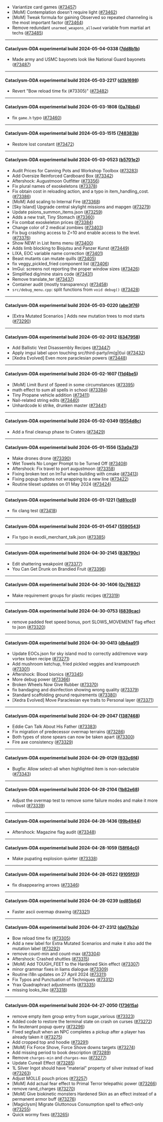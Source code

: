 * Variantize card games ([#73457](https://github.com/CleverRaven/Cataclysm-DDA/pull/73457))
* [MoM] Contemplation doesn't require light ([#73462](https://github.com/CleverRaven/Cataclysm-DDA/pull/73462))
* [MoM] Tweak formula for gaining Observed so repeated channeling is the most important factor ([#73464](https://github.com/CleverRaven/Cataclysm-DDA/pull/73464))
* Remove redundant `unarmed_weapons_allowed` variable from martial art techs ([#73485](https://github.com/CleverRaven/Cataclysm-DDA/pull/73485))

---

#### Cataclysm-DDA experimental build 2024-05-04-0338 ([7dd8b1b](https://github.com/CleverRaven/Cataclysm-DDA/releases/tag/cdda-experimental-2024-05-04-0338))

* Made army and USMC bayonets look like National Guard bayonets ([#73487](https://github.com/CleverRaven/Cataclysm-DDA/pull/73487))

---

#### Cataclysm-DDA experimental build 2024-05-03-2217 ([d3b1698](https://github.com/CleverRaven/Cataclysm-DDA/releases/tag/cdda-experimental-2024-05-03-2217))

* Revert "Bow reload time fix (#73305)" ([#73482](https://github.com/CleverRaven/Cataclysm-DDA/pull/73482))

---

#### Cataclysm-DDA experimental build 2024-05-03-1808 ([0a74bb4](https://github.com/CleverRaven/Cataclysm-DDA/releases/tag/cdda-experimental-2024-05-03-1808))

* fix `game.h` typo ([#73460](https://github.com/CleverRaven/Cataclysm-DDA/pull/73460))

---

#### Cataclysm-DDA experimental build 2024-05-03-1515 ([748383b](https://github.com/CleverRaven/Cataclysm-DDA/releases/tag/cdda-experimental-2024-05-03-1515))

* Restore lost constant ([#73472](https://github.com/CleverRaven/Cataclysm-DDA/pull/73472))

---

#### Cataclysm-DDA experimental build 2024-05-03-0523 ([b5701e2](https://github.com/CleverRaven/Cataclysm-DDA/releases/tag/cdda-experimental-2024-05-03-0523))

* Audit Prices for Canning Pots and Workshop Toolbox ([#73283](https://github.com/CleverRaven/Cataclysm-DDA/pull/73283))
* Add Oversize Reinforced Cardboard Box ([#73342](https://github.com/CleverRaven/Cataclysm-DDA/pull/73342))
* Aftershock: Augustmoon Outfitter ([#73356](https://github.com/CleverRaven/Cataclysm-DDA/pull/73356))
* Fix plural names of exoskeletons ([#73378](https://github.com/CleverRaven/Cataclysm-DDA/pull/73378))
* Fix obtain cost in reloading action, and a typo in item_handling_cost. ([#73386](https://github.com/CleverRaven/Cataclysm-DDA/pull/73386))
* [MoM] Add scaling to Internal Fire ([#73368](https://github.com/CleverRaven/Cataclysm-DDA/pull/73368))
* [Sky Island] Upgrade central skylight missions and mapgen ([#73279](https://github.com/CleverRaven/Cataclysm-DDA/pull/73279))
* Update psions_summon_items.json ([#73259](https://github.com/CleverRaven/Cataclysm-DDA/pull/73259))
* Adds a new trait, Tiny Stomach ([#73360](https://github.com/CleverRaven/Cataclysm-DDA/pull/73360))
* Fix combat exoskeleton prices ([#73384](https://github.com/CleverRaven/Cataclysm-DDA/pull/73384))
* Change color of 2 medical zombies ([#73403](https://github.com/CleverRaven/Cataclysm-DDA/pull/73403))
* Fix bug crashing access to Z=10 and enable access to the level. ([#73376](https://github.com/CleverRaven/Cataclysm-DDA/pull/73376))
* Show NEW! in List Items menu ([#73400](https://github.com/CleverRaven/Cataclysm-DDA/pull/73400))
* Adds limb blocking to Biojutsu and Panzer Kunst ([#73449](https://github.com/CleverRaven/Cataclysm-DDA/pull/73449))
* LIXA, EOC variable name correction ([#73401](https://github.com/CleverRaven/Cataclysm-DDA/pull/73401))
* Beast mutants can mutate quills ([#73405](https://github.com/CleverRaven/Cataclysm-DDA/pull/73405))
* fix veggy_pickled_fried component list ([#73406](https://github.com/CleverRaven/Cataclysm-DDA/pull/73406))
* ImGui: screens not reporting the proper window sizes ([#73426](https://github.com/CleverRaven/Cataclysm-DDA/pull/73426))
* Simplified dig/mine stairs code ([#73431](https://github.com/CleverRaven/Cataclysm-DDA/pull/73431))
* Remove translate_ter ([#73437](https://github.com/CleverRaven/Cataclysm-DDA/pull/73437))
* Container audit (mostly transparency) ([#73458](https://github.com/CleverRaven/Cataclysm-DDA/pull/73458))
* `src/debug_menu.cpp`: split functions from `void debug()` ([#73428](https://github.com/CleverRaven/Cataclysm-DDA/pull/73428))

---

#### Cataclysm-DDA experimental build 2024-05-03-0220 ([abe3f76](https://github.com/CleverRaven/Cataclysm-DDA/releases/tag/cdda-experimental-2024-05-03-0220))

* [Extra Mutated Scenarios ] Adds new mutation trees to mod starts  ([#73290](https://github.com/CleverRaven/Cataclysm-DDA/pull/73290))

---

#### Cataclysm-DDA experimental build 2024-05-02-2012 ([6347958](https://github.com/CleverRaven/Cataclysm-DDA/releases/tag/cdda-experimental-2024-05-02-2012))

* Add Ballistic Vest Disassembly Recipes ([#73447](https://github.com/CleverRaven/Cataclysm-DDA/pull/73447))
* Apply imgui label upon touching src/third-party/im(g|t)ui ([#73432](https://github.com/CleverRaven/Cataclysm-DDA/pull/73432))
* [Xedra Evolved] Even more paraclesian powers ([#73448](https://github.com/CleverRaven/Cataclysm-DDA/pull/73448))

---

#### Cataclysm-DDA experimental build 2024-05-02-1607 ([11d4be5](https://github.com/CleverRaven/Cataclysm-DDA/releases/tag/cdda-experimental-2024-05-02-1607))

* [MoM] Limit Burst of Speed in some circumstances ([#73395](https://github.com/CleverRaven/Cataclysm-DDA/pull/73395))
* math effect to sum all spells in school ([#73394](https://github.com/CleverRaven/Cataclysm-DDA/pull/73394))
* Tiny Propane vehicle addition ([#73411](https://github.com/CleverRaven/Cataclysm-DDA/pull/73411))
* Nail-related string edits ([#73440](https://github.com/CleverRaven/Cataclysm-DDA/pull/73440))
* Unhardcode ki strike, drunken master ([#73441](https://github.com/CleverRaven/Cataclysm-DDA/pull/73441))

---

#### Cataclysm-DDA experimental build 2024-05-02-0349 ([9554d8c](https://github.com/CleverRaven/Cataclysm-DDA/releases/tag/cdda-experimental-2024-05-02-0349))

* Add a final cleanup phase to Craters ([#73429](https://github.com/CleverRaven/Cataclysm-DDA/pull/73429))

---

#### Cataclysm-DDA experimental build 2024-05-01-1556 ([53a0a73](https://github.com/CleverRaven/Cataclysm-DDA/releases/tag/cdda-experimental-2024-05-01-1556))

* Make drones drone ([#73390](https://github.com/CleverRaven/Cataclysm-DDA/pull/73390))
* Wet Towels No Longer Prompt to be Turned Off ([#73408](https://github.com/CleverRaven/Cataclysm-DDA/pull/73408))
* Aftershock: Fix travel to port augustmoon ([#73358](https://github.com/CleverRaven/Cataclysm-DDA/pull/73358))
* Fixing broken text on ImTui when building with cmake ([#73413](https://github.com/CleverRaven/Cataclysm-DDA/pull/73413))
* Fixing popup buttons not wrapping to a new line ([#73422](https://github.com/CleverRaven/Cataclysm-DDA/pull/73422))
* Routine tileset updates on 01 May 2024 ([#73424](https://github.com/CleverRaven/Cataclysm-DDA/pull/73424))

---

#### Cataclysm-DDA experimental build 2024-05-01-1221 ([1d81cc0](https://github.com/CleverRaven/Cataclysm-DDA/releases/tag/cdda-experimental-2024-05-01-1221))

* fix clang test ([#73418](https://github.com/CleverRaven/Cataclysm-DDA/pull/73418))

---

#### Cataclysm-DDA experimental build 2024-05-01-0547 ([5590543](https://github.com/CleverRaven/Cataclysm-DDA/releases/tag/cdda-experimental-2024-05-01-0547))

* Fix typo in exodii_merchant_talk.json ([#73385](https://github.com/CleverRaven/Cataclysm-DDA/pull/73385))

---

#### Cataclysm-DDA experimental build 2024-04-30-2145 ([838790c](https://github.com/CleverRaven/Cataclysm-DDA/releases/tag/cdda-experimental-2024-04-30-2145))

* Edit shattering weakpoint ([#73377](https://github.com/CleverRaven/Cataclysm-DDA/pull/73377))
* You Can Get Drunk on Brandied Fruit ([#73396](https://github.com/CleverRaven/Cataclysm-DDA/pull/73396))

---

#### Cataclysm-DDA experimental build 2024-04-30-1406 ([0c76632](https://github.com/CleverRaven/Cataclysm-DDA/releases/tag/cdda-experimental-2024-04-30-1406))

* Make requirement groups for plastic recipes ([#73319](https://github.com/CleverRaven/Cataclysm-DDA/pull/73319))

---

#### Cataclysm-DDA experimental build 2024-04-30-0753 ([6839cac](https://github.com/CleverRaven/Cataclysm-DDA/releases/tag/cdda-experimental-2024-04-30-0753))

* remove padded feet speed bonus, port SLOWS_MOVEMENT flag effect to json ([#73320](https://github.com/CleverRaven/Cataclysm-DDA/pull/73320))

---

#### Cataclysm-DDA experimental build 2024-04-30-0413 ([db4aa91](https://github.com/CleverRaven/Cataclysm-DDA/releases/tag/cdda-experimental-2024-04-30-0413))

* Update EOCs.json for sky island mod to correctly add/remove warp vortex token recipe ([#73271](https://github.com/CleverRaven/Cataclysm-DDA/pull/73271))
* Add mushroom ketchup, fried pickled veggies and krampouezh ([#73301](https://github.com/CleverRaven/Cataclysm-DDA/pull/73301))
* Aftershock: Blood bionics ([#73345](https://github.com/CleverRaven/Cataclysm-DDA/pull/73345))
* More debug power ([#73366](https://github.com/CleverRaven/Cataclysm-DDA/pull/73366))
* Broken Wheels Now Give Rubber ([#73370](https://github.com/CleverRaven/Cataclysm-DDA/pull/73370))
* fix bandaging and disinfection showing wrong quality ([#73379](https://github.com/CleverRaven/Cataclysm-DDA/pull/73379))
* Standard scaffolding ground requirements ([#73380](https://github.com/CleverRaven/Cataclysm-DDA/pull/73380))
* [Xedra Evolved] Move Paraclesian eye traits to Personal layer ([#73371](https://github.com/CleverRaven/Cataclysm-DDA/pull/73371))

---

#### Cataclysm-DDA experimental build 2024-04-29-2047 ([1387468](https://github.com/CleverRaven/Cataclysm-DDA/releases/tag/cdda-experimental-2024-04-29-2047))

* Eddie Can Talk About His Father ([#73383](https://github.com/CleverRaven/Cataclysm-DDA/pull/73383))
* Fix migration of predecessor overmap terrains ([#73286](https://github.com/CleverRaven/Cataclysm-DDA/pull/73286))
* Both types of stone spears can now be taken apart ([#73300](https://github.com/CleverRaven/Cataclysm-DDA/pull/73300))
* Fire axe consistency ([#73329](https://github.com/CleverRaven/Cataclysm-DDA/pull/73329))

---

#### Cataclysm-DDA experimental build 2024-04-29-0129 ([933c6f4](https://github.com/CleverRaven/Cataclysm-DDA/releases/tag/cdda-experimental-2024-04-29-0129))

* Bugfix: Allow select-all when highlighted item is non-selectable ([#73343](https://github.com/CleverRaven/Cataclysm-DDA/pull/73343))

---

#### Cataclysm-DDA experimental build 2024-04-28-2104 ([1b82e68](https://github.com/CleverRaven/Cataclysm-DDA/releases/tag/cdda-experimental-2024-04-28-2104))

* Adjust the overmap test to remove some failure modes and make it more robust ([#73339](https://github.com/CleverRaven/Cataclysm-DDA/pull/73339))

---

#### Cataclysm-DDA experimental build 2024-04-28-1436 ([99b4944](https://github.com/CleverRaven/Cataclysm-DDA/releases/tag/cdda-experimental-2024-04-28-1436))

* Aftershock: Magazine flag audit ([#73348](https://github.com/CleverRaven/Cataclysm-DDA/pull/73348))

---

#### Cataclysm-DDA experimental build 2024-04-28-1059 ([58f64c0](https://github.com/CleverRaven/Cataclysm-DDA/releases/tag/cdda-experimental-2024-04-28-1059))

* Make pupating explosion quieter ([#73338](https://github.com/CleverRaven/Cataclysm-DDA/pull/73338))

---

#### Cataclysm-DDA experimental build 2024-04-28-0522 ([9105f03](https://github.com/CleverRaven/Cataclysm-DDA/releases/tag/cdda-experimental-2024-04-28-0522))

* fix disappearing arrows ([#73346](https://github.com/CleverRaven/Cataclysm-DDA/pull/73346))

---

#### Cataclysm-DDA experimental build 2024-04-28-0239 ([ed85b64](https://github.com/CleverRaven/Cataclysm-DDA/releases/tag/cdda-experimental-2024-04-28-0239))

* Faster ascii overmap drawing ([#73321](https://github.com/CleverRaven/Cataclysm-DDA/pull/73321))

---

#### Cataclysm-DDA experimental build 2024-04-27-2312 ([da07b2a](https://github.com/CleverRaven/Cataclysm-DDA/releases/tag/cdda-experimental-2024-04-27-2312))

* Bow reload time fix ([#73305](https://github.com/CleverRaven/Cataclysm-DDA/pull/73305))
* Add a new label for Extra Mutated Scenarios and make it also add the mutation label ([#73292](https://github.com/CleverRaven/Cataclysm-DDA/pull/73292))
* remove count-min and count-max ([#73304](https://github.com/CleverRaven/Cataclysm-DDA/pull/73304))
* Aftershock: Crashed shuttles ([#73315](https://github.com/CleverRaven/Cataclysm-DDA/pull/73315))
* [MoM] Add TOUGH_FEET to the Hardened Skin effect ([#73307](https://github.com/CleverRaven/Cataclysm-DDA/pull/73307))
* minor grammar fixes in liams dialogue ([#73309](https://github.com/CleverRaven/Cataclysm-DDA/pull/73309))
* Routine i18n updates on 27 April 2024 ([#73311](https://github.com/CleverRaven/Cataclysm-DDA/pull/73311))
* Fix Typos and Punctuation of Techniques ([#73312](https://github.com/CleverRaven/Cataclysm-DDA/pull/73312))
* Yrax Quadraphract adjustments ([#73335](https://github.com/CleverRaven/Cataclysm-DDA/pull/73335))
* missing looks_like ([#73318](https://github.com/CleverRaven/Cataclysm-DDA/pull/73318))

---

#### Cataclysm-DDA experimental build 2024-04-27-2050 ([173615a](https://github.com/CleverRaven/Cataclysm-DDA/releases/tag/cdda-experimental-2024-04-27-2050))

* remove empty item group entry from sugar_various ([#73323](https://github.com/CleverRaven/Cataclysm-DDA/pull/73323))
* Added code to restore the terminal state on crash on curses ([#73272](https://github.com/CleverRaven/Cataclysm-DDA/pull/73272))
* fix lieutenant popup query ([#73296](https://github.com/CleverRaven/Cataclysm-DDA/pull/73296))
* Fixed segfault when an NPC completes a pickup after a player has already taken it ([#73275](https://github.com/CleverRaven/Cataclysm-DDA/pull/73275))
* Add cropped top and hoodie ([#73291](https://github.com/CleverRaven/Cataclysm-DDA/pull/73291))
* [MoM] Fix Force Shove, Force Shove downs targets ([#73274](https://github.com/CleverRaven/Cataclysm-DDA/pull/73274))
* Add missing period to book description ([#73289](https://github.com/CleverRaven/Cataclysm-DDA/pull/73289))
* Remove `charges-min` and `charges-max` ([#73277](https://github.com/CleverRaven/Cataclysm-DDA/pull/73277))
* Update Cureall Effect ([#73285](https://github.com/CleverRaven/Cataclysm-DDA/pull/73285))
* 1L Silver Ingot should have "material" property of silver instead of lead ([#73263](https://github.com/CleverRaven/Cataclysm-DDA/pull/73263))
* Adjust MOLLE pouch prices ([#73257](https://github.com/CleverRaven/Cataclysm-DDA/pull/73257))
* [MoM] Add actual fear effect to Primal Terror telepathic power ([#73266](https://github.com/CleverRaven/Cataclysm-DDA/pull/73266))
* remove rand_charges ([#73270](https://github.com/CleverRaven/Cataclysm-DDA/pull/73270))
* [MoM] Give biokinetic monsters Hardened Skin as an effect instead of a permanent armor buff ([#73276](https://github.com/CleverRaven/Cataclysm-DDA/pull/73276))
* [Magiclysm] Migrate Gluttonous Consumption spell to effect-only ([#73255](https://github.com/CleverRaven/Cataclysm-DDA/pull/73255))
* Quick wormy fixes ([#73265](https://github.com/CleverRaven/Cataclysm-DDA/pull/73265))
